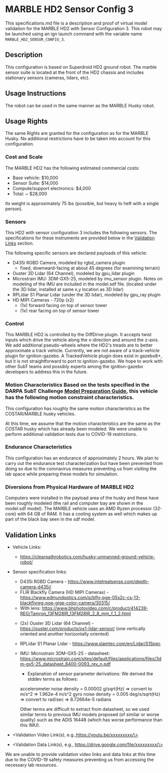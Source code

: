 <!---This is a Markdown description of a robot model submitted for inclusion in the DARPA Subterranean Challenge Technology Repository -->

# MARBLE HD2 Sensor Config 3
This specifications.md file is a description and proof of virtual model validation for the MARBLE HD2 with Sensor Configuration 3. This robot may be launched using an ign launch command with the variable name `MARBLE_HD2_SENSOR_CONFIG_3`.

## Description
This configuration is based on Superdroid HD2 ground robot. The marble sensor suite is located at the front of the HD2 chassis and includes stationary sensors (cameras, lidars, etc).  

## Usage Instructions
The robot can be used in the same manner as the MARBLE Husky robot.  

## Usage Rights
The same Rights are granted for the configuration as for the MARBLE Husky. No additional restrictions have to be taken into account for this configuration.

### Cost and Scale
The MARBLE HD2 has the following estimated commercial costs:
* Base vehicle: $10,000
* Sensor Suite: $14,000
* Compute/support electronics: $4,000
* Total: ~ $28,000

Its weight is approximately 75 lbs (possible, but heavy to heft with a single person). 

### Sensors
This HD2 with sensor configuration 3 includes the following sensors. The specifications for these instruments are provided below in the [Validation Links](#Validation-Links) section.

The following specific sensors are declared payloads of this vehicle:

* D435i RGBD Camera, modeled by rgbd_camera plugin
    - fixed, downward-facing at about 45 degrees (for examining terrain)
* Ouster 3D Lidar (64 Channel), modeled by gpu_lidar plugin
* Microstrain IMU: 3DM-GX5-25, modeled by imu_sensor plugin. Notes on modeling of the IMU are included in the model.sdf file. (located under the 3D lidar, installed at same x,y location as 3D lidar)
* RPLidar S1 Planar Lidar (under the 3D lidar), modeled by gpu_ray plugin
* HD MIPI Cameras - 720p (x2)
    - (1x) forward facing on top of sensor tower
    - (1x) rear facing on top of sensor tower

### Control
This MARBLE HD2 is controlled by the DiffDrive plugin.  It accepts twist inputs which drive the vehicle along the x-direction and around the z-axis.  We add additional pseudo-wheels where the HD2's treads are to better approximate a track vehicle.  Currently, we are not aware of a track-vehicle plugin for ignition-gazebo.  A TrackedVehicle plugin does exist in gazebo8+, but it is not straightforward to port to ignition-gazebo.  We hope to work with other SubT teams and possibly experts among the ignition-gazebo developers to address this in the future.  

### Motion Characteristics Based on the tests specified in the DARPA SubT Challenge [Model Preparation Guide](https://github.com/osrf/subt/wiki/Model%20Submission%20Process), this vehicle has the following motion constraint characteristics. 

This configuration has roughly the same motion characteristics as the COSTAR/MARBLE husky vehicles.

At this time, we assume that the motion characteristics are the same as the COSTAR husky which has already been modeled.  We were unable to perform additional validation tests due to COVID-19 restrictions.  

### Endurance Characteristics
This configuration has an endurance of approximately 2 hours.  We plan to carry out the endurance test characterization but have been prevented from doing so due to the coronavirus measures preventing us from visiting the lab space while preparing these models for simulation.  

### Diversions from Physical Hardware of MARBLE HD2
Computers were installed in the payload area of the husky and these have been roughly modeled (the rail and computer bay are shown in the model.sdf model).  The MARBLE vehicle uses an AMD Ryzen processor (32-core) with 64 GB of RAM.  It has a cooling system as well which makes up part of the black bay seen in the sdf model.  

## Validation Links
* Vehicle Links:
  * https://clearpathrobotics.com/husky-unmanned-ground-vehicle-robot/

* Sensor specification links:
  * D435i RGBD Camera - https://www.intelrealsense.com/depth-camera-d435i/
  * FLIR Blackfly Camera (HD MIPI Cameras) - https://www.edmundoptics.com/p/bfly-pge-05s2c-cs-13-blackflyreg-poe-gige-color-camera/30315/
  - With lens: https://www.bhphotovideo.com/c/product/414239-REG/Tamron_13FM28IR_13FM28IR_2_8_mm_f_1_2.html
  * (2x) Ouster 3D Lidar (64 Channel) - https://ouster.com/products/os1-lidar-sensor/ (one vertically oriented and another horizontally oriented)
  * RPLidar S1 Planar Lidar - https://www.slamtec.com/en/Lidar/S1Spec
  * IMU: Microstrain 3DM-GX5-25 - datasheet: https://www.microstrain.com/sites/default/files/applications/files/3dm-gx5-25_datasheet_8400-0093_rev_n.pdf
    * Explanation of sensor parameter derivations:
	We derived the stddev terms as follows:

	accelerometer noise density = 0.00002 g/sqrt(Hz) 
		=> convert to m/s^2 => 1.962e-4 m/s^2
	gyro noise density = 0.005 deg/s/sqrt(Hz)
		=> convert to rad/sec => 8.72664e-5 radians

	Other terms are difficult to extract from datasheet, so we used similar terms to previous IMU models proposed (of similar or worse quality) such as the ADIS 16448 (which has worse performance than this IMU). 

* \<Validation Video Link(s), e.g.,https://youtu.be/xxxxxxxxx/\>
* \<Validation Data Link(s), e.g., https://drive.google.com/file/xxxxxxxxx/\>

We are unable to provide validation video links and data links at this time due to the COVID-19 safety measures preventing us from accessing the necessary lab resources.  
